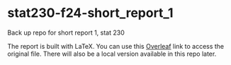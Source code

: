 # stat230-f24-short_report_1

Back up repo for short report 1, stat 230

The report is built with LaTeX. You can use this [Overleaf](https://www.overleaf.com/1448255384tnbbjgcmbwxw#73d4e4) link to access the original file. There will also be a local version available in this repo later.
